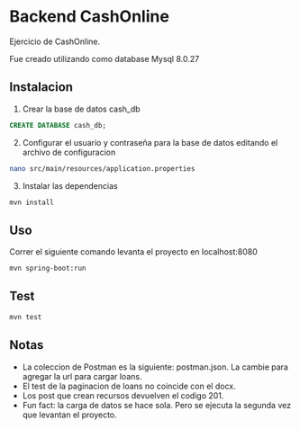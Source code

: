 # Backend CashOnline

Ejercicio de CashOnline.

Fue creado utilizando como database Mysql 8.0.27

## Instalacion

1. Crear la base de datos cash_db

```sql
CREATE DATABASE cash_db;
```

2. Configurar el usuario y contraseña para la base de datos editando el archivo de configuracion

```bash
nano src/main/resources/application.properties
```

3. Instalar las dependencias

```bash
mvn install
```

## Uso

Correr el siguiente comando levanta el proyecto en localhost:8080

```bash
mvn spring-boot:run
```

## Test
```bash
mvn test
```

## Notas

* La coleccion de Postman es la siguiente: postman.json. La cambie para agregar la url para cargar loans.
* El test de la paginacion de loans no coincide con el docx.
* Los post que crean recursos devuelven el codigo 201.
* Fun fact: la carga de datos se hace sola. Pero se ejecuta la segunda vez que levantan el proyecto.


